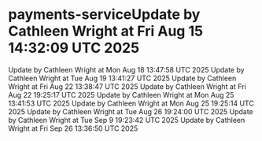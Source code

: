 # payments-serviceUpdate by Cathleen Wright at Fri Aug 15 14:32:09 UTC 2025
Update by Cathleen Wright at Mon Aug 18 13:47:58 UTC 2025
Update by Cathleen Wright at Tue Aug 19 13:41:27 UTC 2025
Update by Cathleen Wright at Fri Aug 22 13:38:47 UTC 2025
Update by Cathleen Wright at Fri Aug 22 19:25:17 UTC 2025
Update by Cathleen Wright at Mon Aug 25 13:41:53 UTC 2025
Update by Cathleen Wright at Mon Aug 25 19:25:14 UTC 2025
Update by Cathleen Wright at Tue Aug 26 19:24:00 UTC 2025
Update by Cathleen Wright at Tue Sep  9 19:23:42 UTC 2025
Update by Cathleen Wright at Fri Sep 26 13:36:50 UTC 2025
